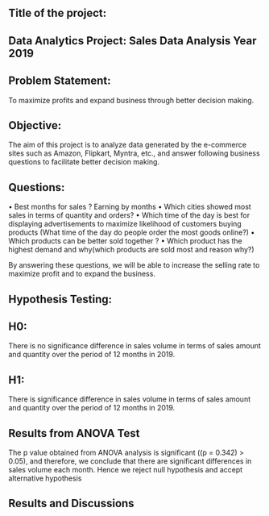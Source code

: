 Title of the project:
----
Data Analytics Project: Sales Data Analysis Year 2019
----

Problem Statement:
----
To maximize profits and expand business through better decision making.

Objective: 
----
The aim of this project is to analyze data generated by the e-commerce sites such as Amazon, Flipkart, Myntra, etc., and answer following business questions to facilitate better decision making.

Questions:
----
•	Best months for sales ? Earning by months
•	Which cities showed most sales in terms of quantity and orders?
• Which time of the day is best for displaying advertisements to maximize likelihood of customers buying products (What time of the day do people order the most goods online?)
• Which products can be better sold together ?
•	Which product has the highest demand and why(which products are sold most and reason why?)

By answering these questions, we will be able to increase the selling rate to maximize profit   and to expand the business.

Hypothesis Testing:
-----
  H0: 
  --
  There is no significance difference in sales volume in terms of sales amount and quantity over the period of 12 months in 2019.
  
  H1: 
  --
  There is significance difference in sales volume in terms of sales amount and quantity over the period of 12 months in 2019.

 Results from ANOVA Test
 ---
  The p value obtained from ANOVA analysis is significant ((p = 0.342) > 0.05), and therefore, we conclude that there are significant differences in sales volume each month. 
  Hence we reject null hypothesis and accept alternative hypothesis 

Results and Discussions
---
